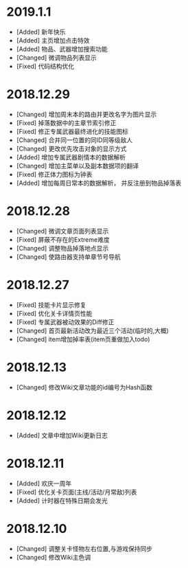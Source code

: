 <!--
title: Wiki更新日志
author: Wiki Devs
lang: zh
-->

# 2019.1.1
* [Added] 新年快乐
* [Added] 主页增加点击特效
* [Added] 物品、武器增加搜索功能
* [Changed] 微调物品列表显示
* [Fixed] 代码结构优化


# 2018.12.29
* [Changed] 增加周末本的路由并更改名字为图片显示
* [Fixed] 掉落数据中的主章节索引修正
* [Fixed] 修正专属武器最终进化的技能图标
* [Changed] 合并同一位置的同ID同等级敌人
* [Changed] 更改优先攻击对象的显示方式
* [Added] 增加专属武器剧情本的数据解析
* [Changed] 增加主菜单以及副本数据项的翻译
* [Fixed] 修正体力图标为钟表
* [Added] 增加每周日常本的数据解析， 并反注册到物品掉落表

# 2018.12.28
* [Changed] 微调文章页面列表显示
* [Fixed] 屏蔽不存在的Extreme难度
* [Changed] 调整物品掉落地点显示
* [Changed] 使路由器支持单章节号导航

# 2018.12.27
* [Fixed] 技能卡片显示修复
* [Fixed] 优化关卡详情页性能
* [Fixed] 专属武器被动效果的Diff修正
* [Changed] 首页最新活动改为最近三个活动(临时的,大概)
* [Changed] item增加掉率表(item页重做加入todo)

# 2018.12.13
* [Changed] 修改Wiki文章功能的id编号为Hash函数

# 2018.12.12
* [Added] 文章中增加Wiki更新日志

# 2018.12.11
* [Added] 欢庆一周年
* [Fixed] 优化关卡页面(主线/活动/月常敌)列表
* [Added] 计时器在特殊日期会发光

# 2018.12.10
* [Changed] 调整关卡怪物左右位置,与游戏保持同步
* [Changed] 修改Wiki主色调
